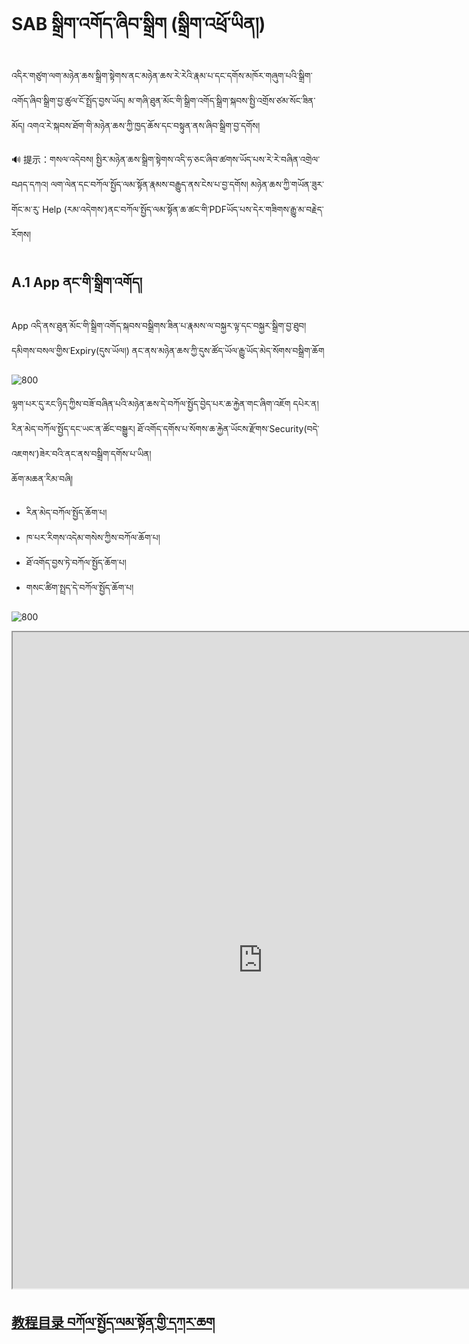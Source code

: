 # SAB སྒྲིག་འགོད་ཞིབ་སྒྲིག (སྒྲིག་འཕྲོ་ཡིན།)

འདིར་གཙུག་ལག་མཉེན་ཆས་སྒྲིག་སྟེགས་ནང་མཉེན་ཆས་རེ་རེའི་རྣམ་པ་དང་དགོས་མཁོར་གཞུག་པའི་སྒྲིག་འགོད་ཞིབ་སྒྲིག་བྱ་ཚུལ་ངོ་སྤྲོད་བྱས་ཡོད། མ་གཞི་ཐུན་མོང་གི་སྒྲིག་འགོད་སྒྲིག་སྐབས་སྤྱི་འགྲོས་ཙམ་སོང་ཟིན་མོད། འགའ་རེ་སྐབས་ཐོག་གི་མཉེན་ཆས་ཀྱི་ཁྱད་ཆོས་དང་བསྟུན་ནས་ཞིབ་སྒྲིག་བྱ་དགོས།

🔊 提示：གསལ་འདེབས། སྤྱིར་མཉེན་ཆས་སྒྲིག་སྟེགས་འདི་ཧ་ཅང་ཞིབ་ཚགས་ཡོད་པས་རེ་རེ་བཞིན་འགྲེལ་བཤད་དཀའ། ལག་ལེན་དང་བཀོལ་སྤྱོད་ལམ་སྟོན་རྣམས་བརྒྱུད་ནས་ངེས་པ་བྱ་དགོས། མཉེན་ཆས་ཀྱི་གཡོན་ཟུར་གོང་མ་རུ་ Help (རམ་འདེགས་)ནང་བཀོལ་སྤྱོད་ལམ་སྟོན་ཆ་ཚང་གི་PDFཡོད་པས་དེར་གཟིགས་རྒྱུ་མ་བརྗེད་རོགས།

## A.1 App ནང་གི་སྒྲིག་འགོད།

App འདི་ནས་ཐུན་མོང་གི་སྒྲིག་འགོད་སྐབས་བསྒྲིགས་ཟིན་པ་རྣམས་ལ་བསྐྱར་ལྟ་དང་བསྐྱར་སྒྲིག་བྱ་ཐུབ། དམིགས་བསལ་གྱིས་Expiry(དུས་ཡོལ།) ནང་ནས་མཉེན་ཆས་ཀྱི་དུས་ཚོད་ཡོལ་རྒྱུ་ཡོད་མེད་སོགས་བསྒྲིག་ཆོག

![800](images/000001.gif)

ལྷག་པར་དུ་རང་ཉིད་ཀྱིས་བཟོ་བཞིན་པའི་མཉེན་ཆས་དེ་བཀོལ་སྤྱོད་བྱེད་པར་ཆ་རྐྱེན་གང་ཞིག་འཇོག དཔེར་ན། རིན་མེད་བཀོལ་སྤྱོད་དང་ཡང་ན་ཚོང་བསྒྱུར། ཐོ་འགོད་དགོས་པ་སོགས་ཆ་རྐྱེན་ཡོངས་རྫོགས་Security(བདེ་འཇགས་)ཟེར་བའི་ནང་ནས་བསྒྲིག་དགོས་པ་ཡིན།  
ཆོག་མཆན་རིམ་བཞི།
- རིན་མེད་བཀོལ་སྤྱོད་ཆོག་པ།
- ཁ་པར་རིགས་འདེམ་གསེས་ཀྱིས་བཀོལ་ཆོག་པ།
- ཐོ་འགོད་བྱས་ཏེ་བཀོལ་སྤྱོད་ཆོག་པ།
- གསང་ཚིག་སྤྲད་དེ་བཀོལ་སྤྱོད་ཆོག་པ།

![800](images/000002.gif)





<p class="hide top"><iframe src="https://shimowendang.com/forms/cytvT6t9G9DhKHRJ/fill?channel=1" style="height:1050px;width:800px;"></iframe></p>

##  [教程目录 བཀོལ་སྤྱོད་ལམ་སྟོན་གྱི་དཀར་ཆག](https://github.com/buda-base/budax)